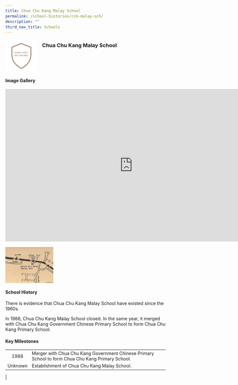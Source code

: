 ```yaml
---
title: Chua Chu Kang Malay School
permalink: /school-histories/cck-malay-sch/
description: ""
third_nav_title: Schools
---
```

<img align="left" style="width:20%;margin-right:15px;" src="/images/cckmalaysch1.png">

### **Chua Chu Kang Malay School**

<br clear="left">

#### **Image Gallery**
<iframe src="https://docs.google.com/presentation/d/e/2PACX-1vSSAvh-fnHrLtnYQMXA_-LgiKtoWoplKLxG40yCYcUO60HhDopv2ETgxgVkqTYzpqf4olMEfoK5iv8R/embed?start=false&amp;loop=true&amp;delayms=5000" frameborder="0" width="800" height="479" allowfullscreen="true"></iframe>

<p><a href="/images/cckmalaysch2.jpg">  
<img align="left" style="width:30%;margin-right:15px;" src="/images/cckmalaysch2.jpg">
</a></p>

<br clear="left">

#### **School History**
There is evidence that Chua Chu Kang Malay School have existed since the 1960s.  
  
In 1988, Chua Chu Kang Malay School closed. In the same year, it merged with Chua Chu Kang Government Chinese Primary School to form Chua Chu Kang Primary School.

#### **Key Milestones**

|  |  |
|:---:|---|
| 1988 | Merger with Chua Chu Kang Government Chinese Primary School to form Chua Chu Kang Primary School. |
| Unknown | Establishment of Chua Chu Kang Malay School. |
|
